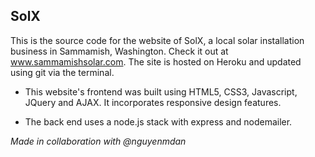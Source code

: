## SolX

This is the source code for the website of SolX, a local solar installation business in Sammamish, Washington. Check it out at www.sammamishsolar.com. The site is hosted on Heroku and updated using git via the terminal. 

* This website's frontend was built using HTML5, CSS3, Javascript, JQuery and AJAX. It incorporates responsive design features. 

* The back end uses a node.js stack with express and nodemailer. 

*Made in collaboration with @nguyenmdan*
